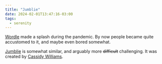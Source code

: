 ```yaml
---
title: "Jumblie"
date: 2024-02-01T13:47:16-03:00
tags:
  - serenity
---
```


[Wordle](https://www.nytimes.com/games/wordle/index.html) made a splash during
the pandemic. By now people became quite accustomed to it, and maybe even bored
somewhat.


[Jumblie](https://jumblie.com/) is somewhat similar, and arguably more
~~difficult~~ challenging. It was created by [Cassidy Williams](https://cassidoo.co/).
